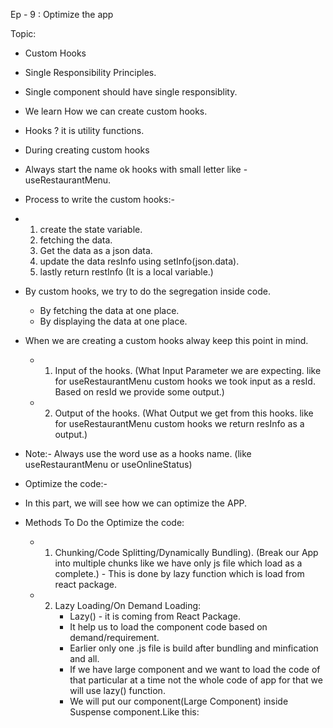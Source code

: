 Ep - 9 : Optimize the app

Topic: 
- Custom Hooks
- Single Responsibility Principles.
- Single component should have single responsiblity.

- We learn How we can create custom hooks.
- Hooks ? it is utility functions.
- During creating custom hooks
- Always start the name ok hooks with small letter like - useRestaurantMenu.
- Process to write the custom hooks:-
- 1. create the state variable.
  2. fetching the data.
  3. Get the data as a json data.
  4. update the data resInfo using setInfo(json.data).
  5. lastly return restInfo
     (It is a local variable.)

- By custom hooks, we try to do the segregation inside code.
   - By fetching the data at one place.
   - By displaying the data at one place.

- When we are creating a custom hooks alway keep this point in mind.
  - 1. Input of the hooks.
       (What Input Parameter we are expecting. like for useRestaurantMenu custom hooks we took input as a resId. Based on resId we provide some output.)
  - 2. Output of the hooks.
       (What Output we get from this hooks. like for useRestaurantMenu custom hooks we return resInfo as a output.)

- Note:- Always use the word use as a hooks name. (like useRestaurantMenu or useOnlineStatus)
- Optimize the code:-
- In this part, we will see how we can optimize the APP.
- Methods To Do the Optimize the code:
  - 1. Chunking/Code Splitting/Dynamically Bundling).
       (Break our App into multiple chunks like we have only js file which load as a complete.) - This is done by lazy function which is load from react package.
  - 2. Lazy Loading/On Demand Loading:
       - Lazy() - it is coming from React Package.
       - It help us to load the component code based on demand/requirement.
       - Earlier only one .js file is build after bundling and minfication and all.
       - If we have large component and we want to load the code of that particular at a time not the whole code of app for that we will use lazy() function.
       - We will put our component(Large Component) inside Suspense component.Like this: <Suspense><About></About></Suspense> 
